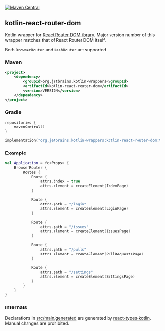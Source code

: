 [![Maven Central](https://img.shields.io/maven-central/v/org.jetbrains.kotlin-wrappers/kotlin-react-router-dom)](https://mvnrepository.com/artifact/org.jetbrains.kotlin-wrappers/kotlin-react-router-dom)

## kotlin-react-router-dom

Kotlin wrapper for [React Router DOM library](https://reacttraining.com/react-router/). Major version number of this wrapper matches that of React Router DOM itself.

Both `BrowserRouter` and `HashRouter` are supported.

### Maven

```xml
<project>
    <dependency>
        <groupId>org.jetbrains.kotlin-wrappers</groupId>
        <artifactId>kotlin-react-router-dom</artifactId>
        <version>VERSION</version>
    </dependency>
</project>
```

### Gradle

```kotlin
repositories {
    mavenCentral()
}

implementation("org.jetbrains.kotlin-wrappers:kotlin-react-router-dom:VERSION")
```

### Example

```kotlin
val Application = fc<Props> {
    BrowserRouter {
        Routes {
            Route {
                attrs.index = true
                attrs.element = createElement(IndexPage)
            }
            
            Route {
                attrs.path = "/login"
                attrs.element = createElement(LoginPage)
            }

            Route {
                attrs.path = "/issues"
                attrs.element = createElement(IssuesPage)
            }
            
            Route {
                attrs.path = "/pulls"
                attrs.element = createElement(PullRequestsPage)
            }

            Route {
                attrs.path = "/settings"
                attrs.element = createElement(SettingsPage)
            }
        }
    }
}
```

### Internals

Declarations in [src/main/generated](./src/main/generated) are generated by [react-types-kotlin](https://github.com/karakum-team/react-types-kotlin). Manual changes are prohibited.
